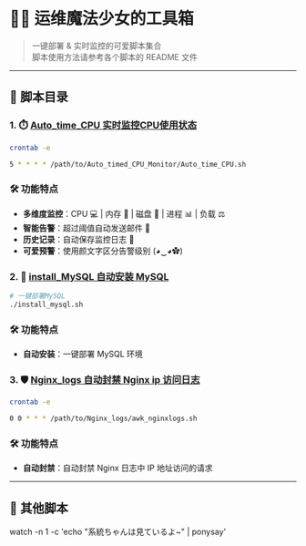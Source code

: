 # 🐧✨ 运维魔法少女的工具箱

> 一键部署 & 实时监控的可爱脚本集合  
> 脚本使用方法请参考各个脚本的 README 文件

---

## 📜 脚本目录

### 1. ⏱️ [Auto_time_CPU 实时监控CPU使用状态](Auto_timed_CPU_Monitor/README.md)
```bash
crontab -e 

5 * * * * /path/to/Auto_timed_CPU_Monitor/Auto_time_CPU.sh
```
### 🛠️ 功能特点
- **多维度监控**：CPU 💻 | 内存 🧠 | 磁盘 💾 | 进程 📊 | 负载 ⚖️
- **智能告警**：超过阈值自动发送邮件 📧
- **历史记录**：自动保存监控日志 📝
- **可爱预警**：使用颜文字区分告警级别 (◕‿◕✿)

### 2. 🐬 [install_MySQL 自动安装 MySQL](install_MySQL@4fc0f2e/README.md)
```bash
# 一键部署MySQL
./install_mysql.sh
```
### 🛠️ 功能特点
- **自动安装**：一键部署 MySQL 环境

### 3. 🛡️ [Nginx_logs 自动封禁 Nginx ip 访问日志](Nginx_logs/README.md)
```bash
crontab -e 

0 0 * * * /path/to/Nginx_logs/awk_nginxlogs.sh
```
### 🛠️ 功能特点
- **自动封禁**：自动封禁 Nginx 日志中 IP 地址访问的请求

---

## 🌈 其他脚本
watch -n 1 -c 'echo "系統ちゃんは見ているよ~" | ponysay'